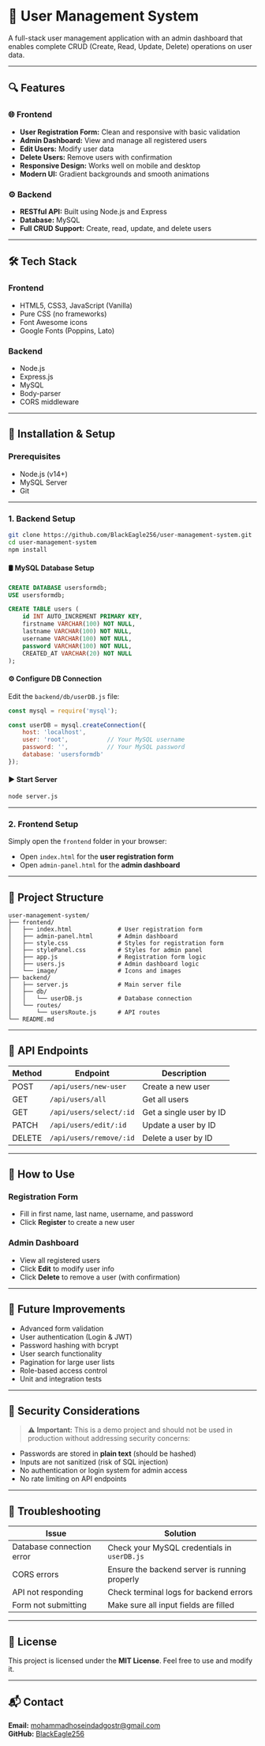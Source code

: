 # 👥 User Management System

A full-stack user management application with an admin dashboard that enables complete CRUD (Create, Read, Update, Delete) operations on user data.

---

## 🔍 Features

### 🌐 Frontend
- **User Registration Form:** Clean and responsive with basic validation
- **Admin Dashboard:** View and manage all registered users
- **Edit Users:** Modify user data
- **Delete Users:** Remove users with confirmation
- **Responsive Design:** Works well on mobile and desktop
- **Modern UI:** Gradient backgrounds and smooth animations

### ⚙️ Backend
- **RESTful API:** Built using Node.js and Express
- **Database:** MySQL
- **Full CRUD Support:** Create, read, update, and delete users

---

## 🛠️ Tech Stack

### Frontend
- HTML5, CSS3, JavaScript (Vanilla)
- Pure CSS (no frameworks)
- Font Awesome icons
- Google Fonts (Poppins, Lato)

### Backend
- Node.js
- Express.js
- MySQL
- Body-parser
- CORS middleware

---

## 🚀 Installation & Setup

### Prerequisites
- Node.js (v14+)
- MySQL Server
- Git

---

### 1. Backend Setup

```bash
git clone https://github.com/BlackEagle256/user-management-system.git
cd user-management-system
npm install
```

#### 🛢️ MySQL Database Setup

```sql
CREATE DATABASE usersformdb;
USE usersformdb;

CREATE TABLE users (
    id INT AUTO_INCREMENT PRIMARY KEY,
    firstname VARCHAR(100) NOT NULL,
    lastname VARCHAR(100) NOT NULL,
    username VARCHAR(100) NOT NULL,
    password VARCHAR(100) NOT NULL,
    CREATED_AT VARCHAR(20) NOT NULL
);
```

#### ⚙️ Configure DB Connection

Edit the `backend/db/userDB.js` file:

```js
const mysql = require('mysql');

const userDB = mysql.createConnection({
    host: 'localhost',
    user: 'root',           // Your MySQL username
    password: '',           // Your MySQL password
    database: 'usersformdb'
});
```

#### ▶️ Start Server

```bash
node server.js
```

---

### 2. Frontend Setup

Simply open the `frontend` folder in your browser:

- Open `index.html` for the **user registration form**
- Open `admin-panel.html` for the **admin dashboard**

---

## 📁 Project Structure

```
user-management-system/
├── frontend/
│   ├── index.html             # User registration form
│   ├── admin-panel.html       # Admin dashboard
│   ├── style.css              # Styles for registration form
│   ├── stylePanel.css         # Styles for admin panel
│   ├── app.js                 # Registration form logic
│   ├── users.js               # Admin dashboard logic
│   └── image/                 # Icons and images
├── backend/
│   ├── server.js              # Main server file
│   ├── db/
│   │   └── userDB.js          # Database connection
│   └── routes/
│       └── usersRoute.js      # API routes
└── README.md
```

---

## 📡 API Endpoints

| Method | Endpoint                  | Description               |
|--------|---------------------------|---------------------------|
| POST   | `/api/users/new-user`     | Create a new user         |
| GET    | `/api/users/all`          | Get all users             |
| GET    | `/api/users/select/:id`   | Get a single user by ID   |
| PATCH  | `/api/users/edit/:id`     | Update a user by ID       |
| DELETE | `/api/users/remove/:id`   | Delete a user by ID       |

---

## 🧪 How to Use

### Registration Form
- Fill in first name, last name, username, and password
- Click **Register** to create a new user

### Admin Dashboard
- View all registered users
- Click **Edit** to modify user info
- Click **Delete** to remove a user (with confirmation)

---

## 🔮 Future Improvements

- Advanced form validation
- User authentication (Login & JWT)
- Password hashing with bcrypt
- User search functionality
- Pagination for large user lists
- Role-based access control
- Unit and integration tests

---

## 🔐 Security Considerations

> ⚠️ **Important:** This is a demo project and should not be used in production without addressing security concerns:

- Passwords are stored in **plain text** (should be hashed)
- Inputs are not sanitized (risk of SQL injection)
- No authentication or login system for admin access
- No rate limiting on API endpoints

---

## 🧩 Troubleshooting

| Issue                        | Solution                                           |
|-----------------------------|----------------------------------------------------|
| Database connection error   | Check your MySQL credentials in `userDB.js`       |
| CORS errors                 | Ensure the backend server is running properly     |
| API not responding          | Check terminal logs for backend errors            |
| Form not submitting         | Make sure all input fields are filled             |

---

## 📄 License

This project is licensed under the **MIT License**. Feel free to use and modify it.

---

## 📬 Contact

**Email:** mohammadhoseindadgostr@gmail.com  
**GitHub:** [BlackEagle256](https://github.com/BlackEagle256)
